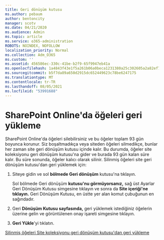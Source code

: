 ```yaml
---
title: Geri dönüşüm kutusu
ms.author: pebaum
author: bentoncity
manager: scotv
ms.date: 04/21/2020
ms.audience: Admin
ms.topic: article
ms.service: o365-administration
ROBOTS: NOINDEX, NOFOLLOW
localization_priority: Normal
ms.collection: Adm_O365
ms.custom: ''
ms.assetid: 456586ec-330c-41be-b2f9-65f9947eb41a
ms.openlocfilehash: 1a4843f43e1f5a261b06a0beca1231380a25c302605a2a82ef7143791f2964e5
ms.sourcegitcommit: b5f7da89a650d2915dc652449623c78be6247175
ms.translationtype: MT
ms.contentlocale: tr-TR
ms.lasthandoff: 08/05/2021
ms.locfileid: "53991688"
---
```

# <a name="restore-items-in-sharepoint-online"></a>SharePoint Online'da öğeleri geri yükleme

SharePoint Online'da öğeleri silebilirsiniz ve bu öğeler toplam 93 gün boyunca korunur. Siz boşaltmadıkça veya siteden öğeleri silmedikçe, bunlar her zaman site geri dönüşüm kutusu içinde kalır. Bu durumda, öğeler site koleksiyonu geri dönüşüm kutusu'na gider ve burada 93 gün kalan süre kalır. Bu süre sonunda, öğeler kalıcı olarak silinir. Silinmiş öğeleri site geri dönüşüm kutusu'dan geri yüklemek için:
  
1. Siteye gidin ve sol **bölmede Geri dönüşüm** kutusu'na tıklayın. 
    
    Sol bölmede Geri dönüşüm **kutusu'nu görmüyorsanız,** sağ üst Ayarlar Geri Dönüşüm Kutusu simgesine tıklayın ve sonra da **Site içeriği'ne tıklayın.** Geri Dönüşüm Kutusu, en üstte yer alan komut çubuğunun en sağındadır.
    
2. Geri **Dönüşüm Kutusu sayfasında,** geri yüklemek istediğiniz öğelerin üzerine gelin ve görüntülenen onay işareti simgesine tıklayın. 
    
3. **Geri Yükle**'yi tıklatın.
    
[Silinmiş öğeleri Site koleksiyonu geri dönüşüm kutusu'dan geri yükleme](https://support.microsoft.com/office/restore-items-in-the-recycle-bin-that-were-deleted-from-sharepoint-or-teams-6df466b6-55f2-4898-8d6e-c0dff851a0be)
  

